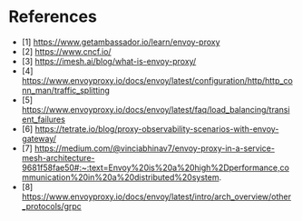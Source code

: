 # References

- [1] https://www.getambassador.io/learn/envoy-proxy
- [2] https://www.cncf.io/
- [3] https://imesh.ai/blog/what-is-envoy-proxy/
- [4] https://www.envoyproxy.io/docs/envoy/latest/configuration/http/http_conn_man/traffic_splitting
- [5] https://www.envoyproxy.io/docs/envoy/latest/faq/load_balancing/transient_failures
- [6] https://tetrate.io/blog/proxy-observability-scenarios-with-envoy-gateway/
- [7] https://medium.com/@vinciabhinav7/envoy-proxy-in-a-service-mesh-architecture-9681f58fae50#:~:text=Envoy%20is%20a%20high%2Dperformance,communication%20in%20a%20distributed%20system.
- [8] https://www.envoyproxy.io/docs/envoy/latest/intro/arch_overview/other_protocols/grpc

